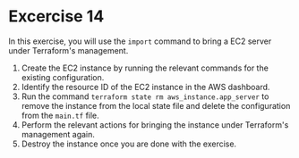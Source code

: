 # Excercise 14

In this exercise, you will use the `import` command to bring a EC2 server under Terraform's management.

1. Create the EC2 instance by running the relevant commands for the existing configuration.
2. Identify the resource ID of the EC2 instance in the AWS dashboard.
3. Run the command `terraform state rm aws_instance.app_server` to remove the instance from the local state file and delete the configuration from the `main.tf` file.
4. Perform the relevant actions for bringing the instance under Terraform's management again.
5. Destroy the instance once you are done with the exercise.